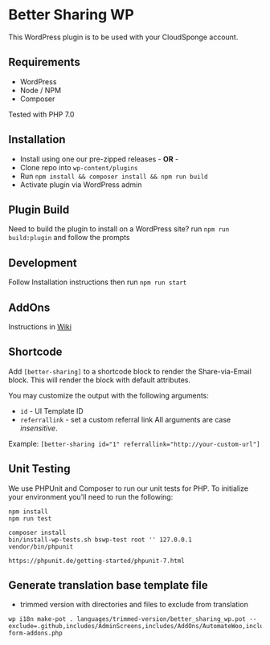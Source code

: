 # Better Sharing WP

This WordPress plugin is to be used with your CloudSponge account.

## Requirements

- WordPress
- Node / NPM
- Composer

Tested with PHP 7.0

## Installation

- Install using one our pre-zipped releases
  \- **OR** -
- Clone repo into `wp-content/plugins`
- Run `npm install && composer install && npm run build`
- Activate plugin via WordPress admin

## Plugin Build

Need to build the plugin to install on a WordPress site? run `npm run build:plugin` and follow the prompts

## Development

Follow Installation instructions then run `npm run start`

## AddOns

Instructions in [Wiki](https://github.com/cloudsponge/better-sharing-wp/wiki/Creating-an-AddOn)

## Shortcode

Add `[better-sharing]` to a shortcode block to render the Share-via-Email block. This will render the block with default attributes.

You may customize the output with the following arguments:
- `id` - UI Template ID
- `referrallink` - set a custom referral link 
All arguments are case *insensitive*.

Example: `[better-sharing id="1" referrallink="http://your-custom-url"]`

## Unit Testing

We use PHPUnit and Composer to run our unit tests for PHP. To initialize your environment you'll need to run the following:

    npm install
    npm run test

    composer install
    bin/install-wp-tests.sh bswp-test root '' 127.0.0.1
    vendor/bin/phpunit

    https://phpunit.de/getting-started/phpunit-7.html

## Generate translation base template file
- trimmed version with directories and files to exclude from translation
```shell
wp i18n make-pot . languages/trimmed-version/better_sharing_wp.pot --exclude=.github,includes/AdminScreens,includes/AddOns/AutomateWoo,includes/AddOns/CouponReferralProgram,includes/AddOns/WooWishlists,includes/Admin.php,includes/templates/bswp-form-addons.php
```